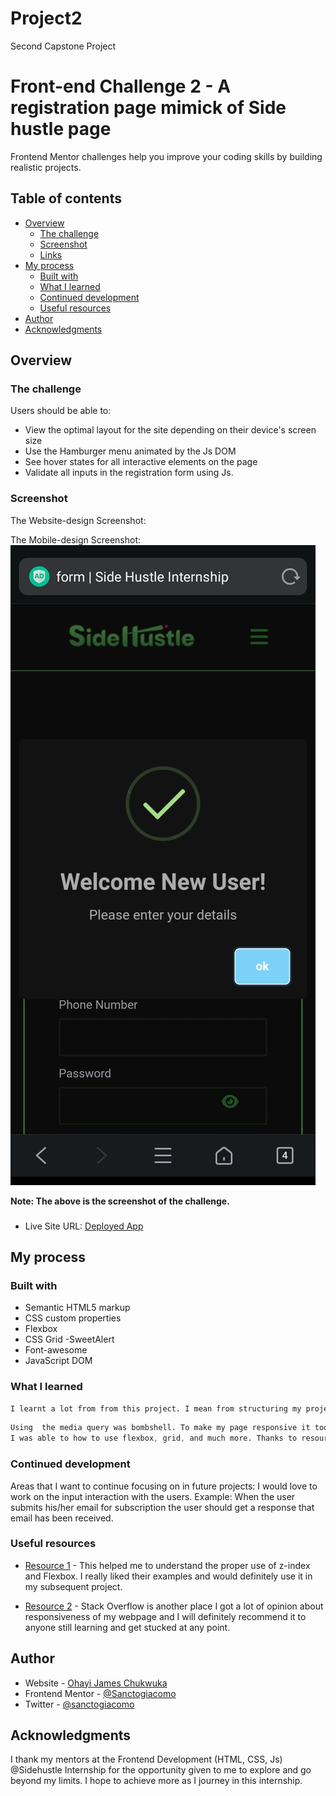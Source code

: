 # Project2
Second Capstone Project
# Front-end Challenge 2 - A registration page mimick of Side hustle page

 Frontend Mentor challenges help you improve your coding skills by building realistic projects. 

## Table of contents

- [Overview](#overview)
  - [The challenge](#the-challenge)
  - [Screenshot](#screenshot)
  - [Links](#links)
- [My process](#my-process)
  - [Built with](#built-with)
  - [What I learned](#what-i-learned)
  - [Continued development](#continued-development)
  - [Useful resources](#useful-resources)
- [Author](#author)
- [Acknowledgments](#acknowledgments)


## Overview

### The challenge

Users should be able to:

- View the optimal layout for the site depending on their device's screen size
- Use the Hamburger menu animated by the Js DOM
- See hover states for all interactive elements on the page
-  Validate all inputs in the registration form using Js.


### Screenshot

The Website-design Screenshot:


The Mobile-design Screenshot:
![](https://github.com/Sanctogiacomo/Project2/blob/master/assets/Screenshot-Phone.jpg)

**Note: The above is the screenshot of the challenge.**

###
- Live Site URL: [Deployed App](https://sh-group246.netlify.app/)

## My process

### Built with

- Semantic HTML5 markup
- CSS custom properties
- Flexbox
- CSS Grid
-SweetAlert
- Font-awesome
- JavaScript DOM


### What I learned


```html
I learnt a lot from from this project. I mean from structuring my project to the commenting of code... 

```
```css
Using  the media query was bombshell. To make my page responsive it took a great deal.
I was able to how to use flexbox, grid, and much more. Thanks to resources online!
```


### Continued development

Areas that I want to continue focusing on in future projects: I would love to work on the input interaction with the users. Example: When the user submits his/her email for subscription the user should get a response that email has been received.

### Useful resources

- [Resource 1](https://www.w3schools.com/) - This helped me to understand the proper use of z-index and Flexbox. I really liked their examples and would definitely use it in my subsequent project.

- [Resource 2](https://stackoverflow.com/) - Stack Overflow is another place I got a lot of opinion about responsiveness of my webpage and I will definitely recommend it to anyone still learning and get stucked at any point.


## Author

- Website - [Ohayi James Chukwuka](https://calculus001.netlify.app/#about)
- Frontend Mentor - [@Sanctogiacomo](https://www.frontendmentor.io/profile/Sanctogiacomo)
- Twitter - [@sanctogiacomo](https://www.twitter.com/sanctogiacomo)


## Acknowledgments

I thank my mentors at the Frontend Development (HTML, CSS, Js)  @Sidehustle Internship for the opportunity given to me to explore and go beyond my limits. I hope to achieve more as I journey in this internship.
